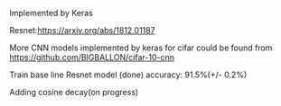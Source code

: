 Implemented by Keras

Resnet:https://arxiv.org/abs/1812.01187

More CNN models implemented by keras for cifar could be found from https://github.com/BIGBALLON/cifar-10-cnn

Train base line Resnet model (done) accuracy: 91.5%(+/- 0.2%)

Adding cosine decay(on progress)
